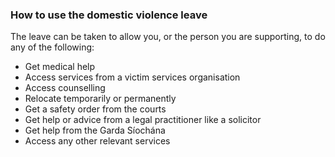 ###  How to use the domestic violence leave

The leave can be taken to allow you, or the person you are supporting, to do
any of the following:

  * Get medical help 
  * Access services from a victim services organisation 
  * Access counselling 
  * Relocate temporarily or permanently 
  * Get a safety order from the courts 
  * Get help or advice from a legal practitioner like a solicitor 
  * Get help from the Garda Síochána 
  * Access any other relevant services 
